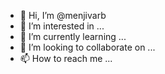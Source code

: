 - 👋 Hi, I’m @menjivarb
- 👀 I’m interested in ...
- 🌱 I’m currently learning ...
- 💞️ I’m looking to collaborate on ...
- 📫 How to reach me ...

<!---
menjivarb/menjivarb is a ✨ special ✨ repository because its `README.md` (this file) appears on your GitHub profile.
You can click the Preview link to take a look at your changes.
--->
